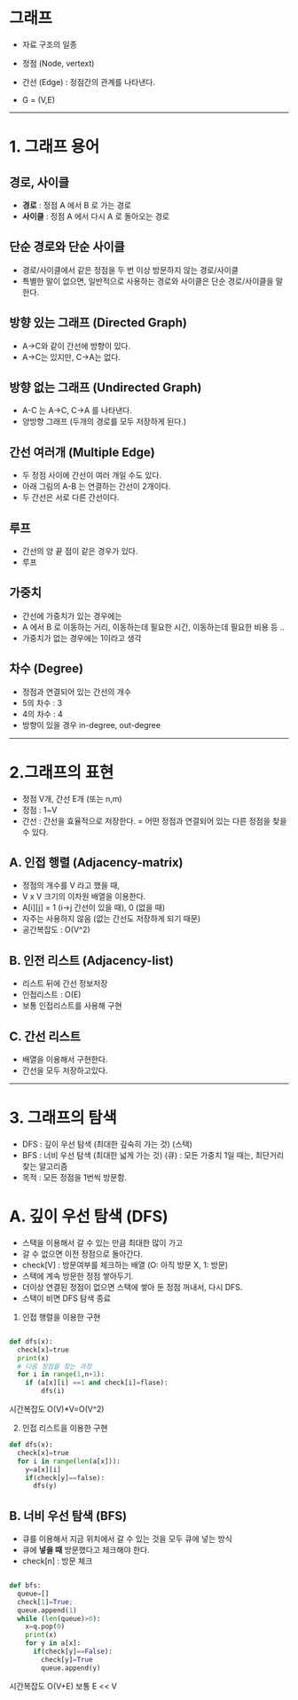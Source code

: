 # 그래프

- 자료 구조의 일종

- 정점 (Node, vertext)
- 간선 (Edge) : 정점간의 관계를 나타낸다.

- G = (V,E)

---

# 1. 그래프 용어

## 경로, 사이클

- **경로** : 정점 A 에서 B 로 가는 경로
- **사이클** : 정점 A 에서 다시 A 로 돌아오는 경로

## 단순 경로와 단순 사이클
- 경로/사이클에서 같은 정점을 두 번 이상 방문하지 않는 경로/사이클
- 특별한 말이 없으면, 일반적으로 사용하는 경로와 사이클은 단순 경로/사이클을 말한다.


## 방향 있는 그래프 (Directed Graph)
- A->C와 같이 간선에 방향이 있다.
- A->C는 있지만, C->A는 없다.

## 방향 없는 그래프 (Undirected Graph)
- A-C 는 A->C, C->A 를 나타낸다.
- 양방향 그래프 (두개의 경로를 모두 저장하게 된다.)

## 간선 여러개 (Multiple Edge)
- 두 정점 사이에 간선이 여러 개일 수도 있다.
- 아래 그림의 A-B 는 연결하는 간선이 2개이다.
- 두 간선은 서로 다른 간선이다.

## 루프
- 간선의 양 끝 점이 같은 경우가 있다.
- 루프

## 가중치
- 간선에 가중치가 있는 경우에는
- A 에서 B 로 이동하는 거리, 이동하는데 필요한 시간, 이동하는데 필요한 비용 등 ..
- 가중치가 없는 경우에는 1이라고 생각


## 차수 (Degree)
- 정점과 연결되어 있는 간선의 개수
- 5의 차수 : 3
- 4의 차수 : 4
- 방향이 있을 경우 in-degree, out-degree

---

# 2.그래프의 표현

- 정점 V개, 간선 E개 (또는 n,m)
- 정점 : 1~V 
- 간선 : 간선을 효율적으로 저장한다. = 어떤 정점과 연결되어 있는 다른 정점을 찾을 수 있다.


## A. 인접 행렬 (Adjacency-matrix)
- 정점의 개수를 V 라고 했을 때,
- V x V 크기의 이차원 배열을 이용한다.
- A[i][j] = 1 (i->j 간선이 있을 때), 0 (없을 때)
- 자주는 사용하지 않음 (없는 간선도 저장하게 되기 때문)
- 공간복잡도 : O(V^2)

## B. 인전 리스트 (Adjacency-list)
- 리스트 뒤에 간선 정보저장
- 인접리스트 : O(E)
- 보통 인접리스트를 사용해 구현

## C. 간선 리스트
- 배열을 이용해서 구현한다.
- 간선을 모두 저장하고있다. 

---

# 3. 그래프의 탐색

- DFS : 깊이 우선 탐색 (최대한 깊숙히 가는 것) (스택) 
- BFS : 너비 우선 탐색 (최대한 넓게 가는 것) (큐) : 모든 가중치 1일 때는, 최단거리 찾는 알고리즘 
- 목적 : 모든 정점을 1번씩 방문함.

# A. 깊이 우선 탐색 (DFS)
- 스택을 이용해서 갈 수 있는 만큼 최대한 많이 가고
- 갈 수 없으면 이전 정점으로 돌아간다.
- check[V] : 방문여부를 체크하는 배열 (O: 아직 방문 X, 1: 방문)
- 스택에 계속 방문한 정점 쌓아두기.
- 더이상 연결된 정점이 없으면 스택에 쌓아 둔 정점 꺼내서, 다시 DFS.
- 스택이 비면 DFS 탐색 종료

1. 인접 행렬을 이용한 구현

```python

def dfs(x):
  check[x]=true
  print(x)
  # 다음 정점을 찾는 과정
  for i in range(1,n+1):
    if (a[x][i] ==1 and check[i]=flase):
        dfs(i)
```
시간복잡도 O(V)*V=O(V^2)

2. 인접 리스트을 이용한 구현

```python
def dfs(x):
  check[x]=true
  for i in range(len(a[x])):
    y=a[x][i]
    if(check[y]==false):
      dfs(y)
```

## B. 너비 우선 탐색 (BFS)
- 큐를 이용해서 지금 위치에서 갈 수 있는 것을 모두 큐에 넣는 방식
- 큐에 **넣을 때** 방문했다고 체크해야 한다.
- check[n] : 방문 체크

```python

def bfs:
  queue=[]
  check[1]=True;
  queue.append(1)
  while (len(queue)>0):
    x=q.pop(0)
    print(x)
    for y in a[x]:
      if(check[y]==False):
        check[y]=True
        queue.append(y)

```

시간복잡도 O(V+E) 보통 E << V

